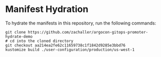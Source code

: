# Manifest Hydration

To hydrate the manifests in this repository, run the following commands:

```shell
git clone https://github.com/zachaller/argocon-gitops-promoter-hydrate-demo
# cd into the cloned directory
git checkout aa214ea2fe62c11659738c1f1842d9285e3bbd76
kustomize build ./user-configuration/production/us-west-1
```
